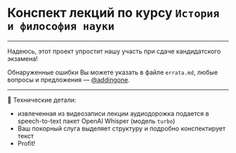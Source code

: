# Конспект лекций по курсу `История и философия науки`
---

Надеюсь, этот проект упростит нашу участь при сдаче кандидатского экзамена! 

Обнаруженные ошибки Вы можете указать в файле `errata.md`, любые вопросы и предложения — [@addingone](https://t.me/addingone).

---

🤖 Технические детали:
- извлеченная из видеозаписи лекции аудиодорожка подается в speech-to-text пакет OpenAI Whisper (модель `turbo`)
- Ваш покорный слуга выделяет структуру и подробно конспектирует текст
- Profit!
